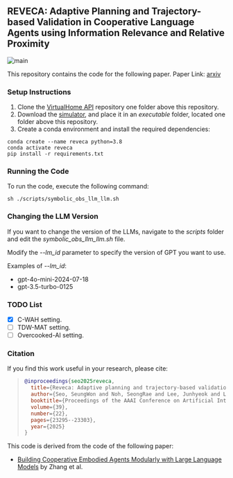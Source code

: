 ## **REVECA**: Adaptive Planning and Trajectory-based Validation in Cooperative Language Agents using Information Relevance and Relative Proximity

![main](https://github.com/user-attachments/assets/bbfd0d91-c3bf-49f6-8541-71921151314e)

This repository contains the code for the following paper.
Paper Link: [arxiv](https://arxiv.org/abs/2405.16751)

### Setup Instructions
1. Clone the [VirtualHome API](https://github.com/xavierpuigf/virtualhome) repository one folder above this repository.
2. Download the [simulator](https://drive.google.com/file/d/1JTrV5jdF-LQVwY3OsV3Jd3r6PRghyHBp/view), and place it in an *executable* folder, located one folder above this repository.
3. Create a conda environment and install the required dependencies:

```
conda create --name reveca python=3.8
conda activate reveca 
pip install -r requirements.txt 
```

### Running the Code
To run the code, execute the following command:
```
sh ./scripts/symbolic_obs_llm_llm.sh
```

### Changing the LLM Version
If you want to change the version of the LLMs, navigate to the *scripts* folder and edit the *symbolic_obs_llm_llm.sh* file. 

Modify the *--lm_id* parameter to specify the version of GPT you want to use.

Examples of *--lm_id*:
- gpt-4o-mini-2024-07-18
- gpt-3.5-turbo-0125

### TODO List
- [x] C-WAH setting.
- [ ] TDW-MAT setting.
- [ ] Overcooked-AI setting.

### Citation
If you find this work useful in your research, please cite:
> ```bibtex
> @inproceedings{seo2025reveca,
>   title={Reveca: Adaptive planning and trajectory-based validation in cooperative language agents using information relevance and relative proximity},
>   author={Seo, SeungWon and Noh, SeongRae and Lee, Junhyeok and Lim, SooBin and Lee, Won Hee and Kang, HyeongYeop},
>   booktitle={Proceedings of the AAAI Conference on Artificial Intelligence},
>   volume={39},
>   number={22},
>   pages={23295--23303},
>   year={2025}
> }
> ```

This code is derived from the code of the following paper:
- [Building Cooperative Embodied Agents Modularly with Large Language Models](https://arxiv.org/abs/2307.02485) by Zhang et al.
